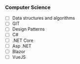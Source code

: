 ### Computer Science

- [ ] Data structures and algorithms
- [ ] GIT
- [ ] Design Patterns
- [ ] C#
- [ ] .NET Core
- [ ] Asp .NET
- [ ] Blazor
- [ ] VueJS